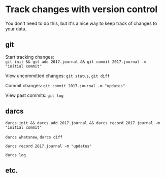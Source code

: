 # Track changes with version control

You don't need to do this, but it's a nice way to keep track of changes to your data.  

## git

Start tracking changes:\
`git init && git add 2017.journal && git commit 2017.journal -m "initial commit"`

View uncommitted changes: `git status`, `git diff` 

Commit changes: `git commit 2017.journal -m "updates"`

View past commits: `git log`

## darcs

`darcs init && darcs add 2017.journal && darcs record 2017.journal -m "initial commit"`

`darcs whatsnew`, `darcs diff`

`darcs record 2017.journal -m "updates"`

`darcs log`

## etc.